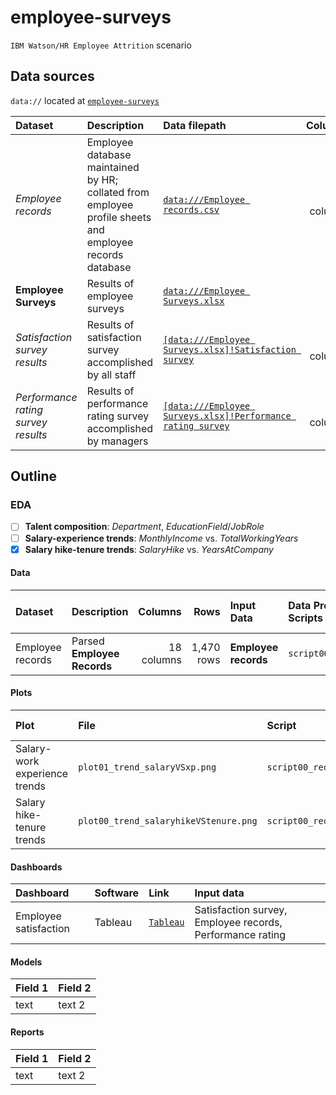 # employee-surveys
`IBM Watson/HR Employee Attrition` scenario

## Data sources

`data://` located at [`employee-surveys`](https://drive.google.com/open?id=1k4Pk4r4D2nz9xAEgMU7BVJTeEGtJHjY0)

| Dataset | Description | Data filepath | Columns | Rows | Size | Documentation |
|:-- |:--|:--|--:|--:|--:|:--|
| *Employee records* | Employee database maintained by HR; collated from employee profile sheets and employee records database | [`data:///Employee records.csv`](https://drive.google.com/open?id=1QOP_eN3dtOgpb7VG2XI3oiYn4fra6vqe) | 18 columns | 1,470 rows | 181,125 bytes | [`readme.html`](https://github.com/dataseer-carl/dataseer-datalake/blob/master/IBM%20Watson/HR%20Employee%20Attrition/Scenarios/Employee%20Satisfaction%20and%20Performance/readme.html) |
| **Employee Surveys** | Results of employee surveys | [`data:///Employee Surveys.xlsx`](https://drive.google.com/open?id=1RS9WAp087xdkP_AJaRT40OY8P6R7NxMe) |  |  | 101,518 bytes | [`readme.html`](https://github.com/dataseer-carl/dataseer-datalake/blob/master/IBM%20Watson/HR%20Employee%20Attrition/Scenarios/Employee%20Satisfaction%20and%20Performance/readme.html) |
| *Satisfaction survey results* | Results of satisfaction survey accomplished by all staff | [`[data:///Employee Surveys.xlsx]!Satisfaction survey`](https://drive.google.com/open?id=1RS9WAp087xdkP_AJaRT40OY8P6R7NxMe) | 6 columns | 1,470 rows |  |  |
| *Performance rating survey results* | Results of performance rating survey accomplished by managers | [`[data:///Employee Surveys.xlsx]!Performance rating survey`](https://drive.google.com/open?id=1RS9WAp087xdkP_AJaRT40OY8P6R7NxMe) | 6 columns | 1,470 rows |  |  |

## Outline


### EDA

- [ ] **Talent composition**: *Department*, *EducationField*/*JobRole*
- [ ] **Salary-experience trends**: *MonthlyIncome* vs. *TotalWorkingYears*
- [x] **Salary hike-tenure trends**: *SalaryHike* vs. *YearsAtCompany*

#### Data

| Dataset | Description | Columns | Rows | Input Data | Data Processing Scripts | csv Data File | xlsx Data File | R Data File |
|:--|:--|--:|--:|:--|:--|:--|:--|:--|
| Employee records | Parsed **Employee Records** | 18 columns | 1,470 rows | **Employee records** | `script00_records.R` |  |  | [`records.rds`](https://drive.google.com/open?id=1e9waAdTI_2Y1sH74T_4rDCIslftn_4GM) |

#### Plots

| Plot | File | Script | Input data |
|:--|:--|:--|:--|
| Salary-work experience trends | `plot01_trend_salaryVSxp.png` | `script00_records.R` | Employee records |
| Salary hike-tenure trends | `plot00_trend_salaryhikeVStenure.png` | `script00_records.R` | Employee records |

#### Dashboards

| Dashboard | Software | Link |  Input data |
|:--|:--|:--|:--|
| Employee satisfaction | Tableau | [`Tableau`](https://public.tableau.com/profile/robin.ramos#!/vizhome/Satisfaction_10/Dashboard1?publish=yes) | Satisfaction survey, Employee records, Performance rating |
 
#### Models

| Field 1 | Field 2 | 
|:--|:--|
| text | text 2 | 

#### Reports

| Field 1 | Field 2 | 
|:--|:--|
| text | text 2 | 

